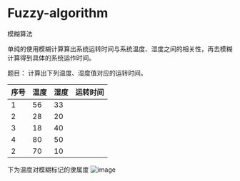 # Fuzzy-algorithm
模糊算法

单纯的使用模糊计算算出系统运转时间与系统温度、湿度之间的相关性，再去模糊计算得到具体的系统运作时间。<br>

题目：
计算出下列温度、湿度值对应的运转时间。<br>

序号|温度|湿度|运转时间
--|--|--|--
1|56|33|
2|28|20|
3|18|40|
4|80|50
2|70|10|

下为温度对模糊标记的隶属度
![image](https://github.com/mxi15/Fuzzy-algorithm/temperature.png)

